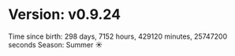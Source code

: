 # Version: v0.9.24
Time since birth: 298 days, 7152 hours, 429120 minutes, 25747200 seconds
Season: Summer ☀️
